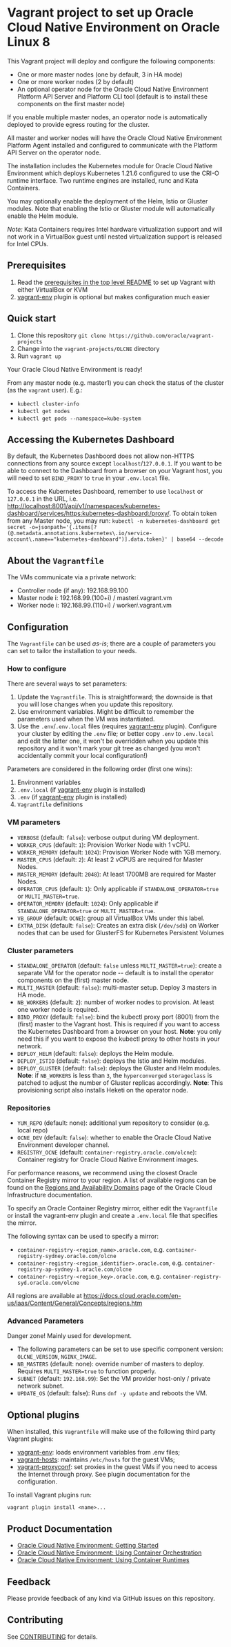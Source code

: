 # Vagrant project to set up Oracle Cloud Native Environment on Oracle Linux 8

This Vagrant project will deploy and configure the following components:

- One or more master nodes (one by default, 3 in HA mode)
- One or more worker nodes (2 by default)
- An optional operator node for the Oracle Cloud Native Environment
Platform API Server and Platform CLI tool (default is to install these
components on the first master node)

If you enable multiple master nodes, an operator node is automatically deployed
to provide egress routing for the cluster.

All master and worker nodes will have the Oracle Cloud Native
Environment Platform Agent installed and configured to communicate with the
Platform API Server on the operator node.

The installation includes the Kubernetes module for Oracle Cloud
Native Environment which deploys Kubernetes 1.21.6 configured to use
the CRI-O runtime interface. Two runtime engines are installed, runc and
Kata Containers.

You may optionally enable the deployment of the Helm, Istio or Gluster modules.
Note that enabling the Istio or Gluster module will automatically enable the Helm
module.

_Note:_ Kata Containers requires Intel hardware virtualization support and
will not work in a VirtualBox guest until nested virtualization support is
released for Intel CPUs.

## Prerequisites

1. Read the [prerequisites in the top level README](../README.md#prerequisites) to set up Vagrant with either VirtualBox or KVM
1. [vagrant-env](https://github.com/gosuri/vagrant-env) plugin is optional but
makes configuration much easier

## Quick start

1. Clone this repository `git clone https://github.com/oracle/vagrant-projects`
1. Change into the `vagrant-projects/OLCNE` directory
1. Run `vagrant up`

Your Oracle Cloud Native Environment is ready!

From any master node (e.g. master1) you can check the status of the cluster (as
the `vagrant` user). E.g.:

- `kubectl cluster-info`
- `kubectl get nodes`
- `kubectl get pods --namespace=kube-system`

## Accessing the Kubernetes Dashboard

By default, the Kubernetes Dashboord does not allow non-HTTPS connections from
any source except `localhost`/`127.0.0.1`. If you want to be able to connect
to the Dashboard from a browser on your Vagrant host, you will need to set
`BIND_PROXY` to `true` in your `.env.local` file.

To access the Kubernetes Dashboard, remember to use `localhost` or `127.0.0.1`
in the URL, i.e. <http://localhost:8001/api/v1/namespaces/kubernetes-dashboard/services/https:kubernetes-dashboard:/proxy/>.
To obtain token from any Master node, you may run: `kubectl -n kubernetes-dashboard get secret -o=jsonpath='{.items[?(@.metadata.annotations.kubernetes\.io/service-account\.name=="kubernetes-dashboard")].data.token}' | base64 --decode`

## About the `Vagrantfile`

The VMs communicate via a private network:

- Controller node (if any): 192.168.99.100
- Master node i: 192.168.99.(100+i) / master*i*.vagrant.vm
- Worker node i: 192.168.99.(110+i) / worker*i*.vagrant.vm

## Configuration

The `Vagrantfile` can be used _as-is_; there are a couple of parameters you
can set to tailor the installation to your needs.

### How to configure

There are several ways to set parameters:

1. Update the `Vagrantfile`. This is straightforward; the downside is that you
will lose changes when you update this repository.
1. Use environment variables. Might be difficult to remember the parameters
used when the VM was instantiated.
1. Use the `.env`/`.env.local` files (requires
[vagrant-env](https://github.com/gosuri/vagrant-env) plugin). Configure
your cluster by editing the `.env` file; or better copy `.env` to `.env.local`
and edit the latter one, it won't be overridden when you update this repository
and it won't mark your git tree as changed (you won't accidentally commit your
local configuration!)

Parameters are considered in the following order (first one wins):

1. Environment variables
1. `.env.local` (if [vagrant-env](https://github.com/gosuri/vagrant-env) plugin
is installed)
1. `.env` (if [vagrant-env](https://github.com/gosuri/vagrant-env) plugin
is installed)
1. `Vagrantfile` definitions

### VM parameters

- `VERBOSE` (default: `false`): verbose output during VM deployment.
- `WORKER_CPUS` (default: `1`):  Provision Worker Node with 1 vCPU.
- `WORKER_MEMORY` (default: `1024`): Provision Worker Node with 1GB memory.
- `MASTER_CPUS` (default: `2`): At least 2 vCPUS are required for Master Nodes.
- `MASTER_MEMORY` (default: `2048`): At least 1700MB are required for Master Nodes.
- `OPERATOR_CPUS` (default: `1`): Only applicable if `STANDALONE_OPERATOR=true` or `MULTI_MASTER=true`.
- `OPERATOR_MEMORY` (default: `1024`): Only applicable if `STANDALONE_OPERATOR=true` or `MULTI_MASTER=true`.
- `VB_GROUP` (default: `OCNE`): group all VirtualBox VMs under this label.
- `EXTRA_DISK` (default: `false`): Creates an extra disk (`/dev/sdb`) on Worker nodes that can be used for GlusterFS for Kubernetes Persistent Volumes

### Cluster parameters

- `STANDALONE_OPERATOR` (default: `false` unless `MULTI_MASTER=true`): create
a separate VM for the operator node -- default is to install the operator
components on the (first) master node.
- `MULTI_MASTER` (default: `false`): multi-master setup. Deploy 3 masters in
HA mode.
- `NB_WORKERS` (default: `2`): number of worker nodes to provision.
At least one worker node is required.
- `BIND_PROXY` (default: `false`): bind the kubectl proxy port (8001) from the
(first) master to the Vagrant host. This is required if you want to access the
Kubernetes Dashboard from a browser on your host.
__Note__: you only need this if you want to expose the kubectl proxy to other
hosts in your network.
- `DEPLOY_HELM` (default: `false`): deploys the Helm module.
- `DEPLOY_ISTIO` (default: `false`): deploys the Istio and Helm modules.
- `DEPLOY_GLUSTER` (default: `false`): deploys the Gluster and Helm modules.
__Note__: if `NB_WORKERS` is less than `3`, the `hyperconverged` `storageclass`
is patched to adjust the number of Gluster replicas accordingly.
__Note__: This provisioning script also installs Heketi on the operator node.

### Repositories

- `YUM_REPO` (default: none): additional yum repository to consider
(e.g. local repo)
- `OCNE_DEV` (default: `false`): whether to enable the Oracle Cloud
Native Environment developer channel.
- `REGISTRY_OCNE` (default: `container-registry.oracle.com/olcne`): Container
registry for Oracle Cloud Native Environment images.

For performance reasons, we recommend using the closest Oracle Container Registry mirror to your region. A list of available regions can be found on the [Regions and Availability Domains](https://docs.cloud.oracle.com/en-us/iaas/Content/General/Concepts/regions.htm) page of the Oracle Cloud Infrastructure documentation.

To specify an Oracle Container Registry mirror, either edit the `Vagrantfile` or install the vagrant-env plugin and create a `.env.local` file that specifies the mirror.

The following syntax can be used to specify a mirror:

- `container-registry-<region_name>.oracle.com`, e.g. `container-registry-sydney.oracle.com/olcne`
- `container-registry-<region_identifier>.oracle.com`, e.g. `container-registry-ap-sydney-1.oracle.com/olcne`
- `container-registry-<region_key>.oracle.com`, e.g. `container-registry-syd.oracle.com/olcne`

 All regions are available at <https://docs.cloud.oracle.com/en-us/iaas/Content/General/Concepts/regions.htm>

### Advanced Parameters

Danger zone!
Mainly used for development.

- The following parameters can be set to use specific component version:
`OLCNE_VERSION`, `NGINX_IMAGE`.
- `NB_MASTERS` (default: none): override number of masters to deploy. Requires `MULTI_MASTER=true` to function properly.
- `SUBNET` (default: `192.168.99`): Set the VM provider host-only / private network subnet.
- `UPDATE_OS` (default: false): Runs `dnf -y update` and reboots the VM.

## Optional plugins

When installed, this `Vagrantfile` will make use of the following third party Vagrant plugins:

- [vagrant-env](https://github.com/gosuri/vagrant-env): loads environment
variables from .env files;
- [vagrant-hosts](https://github.com/oscar-stack/vagrant-hosts): maintains
`/etc/hosts` for the guest VMs;
- [vagrant-proxyconf](https://github.com/tmatilai/vagrant-proxyconf): set
proxies in the guest VMs if you need to access the Internet through proxy. See
plugin documentation for the configuration.

To install Vagrant plugins run:

```shell
vagrant plugin install <name>...
```

## Product Documentation

- [Oracle Cloud Native Environment: Getting Started](https://docs.oracle.com/en/operating-systems/olcne/start/index.html)
- [Oracle Cloud Native Environment: Using Container Orchestration](https://docs.oracle.com/en/operating-systems/olcne/orchestration/index.html)
- [Oracle Cloud Native Environment: Using Container Runtimes](https://docs.oracle.com/en/operating-systems/olcne/runtimes/index.html)

## Feedback

Please provide feedback of any kind via GitHub issues on this repository.

## Contributing

See [CONTRIBUTING](../CONTRIBUTING.md) for details.

